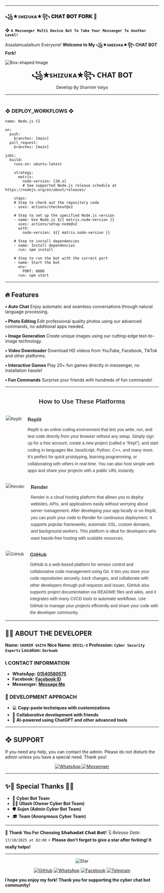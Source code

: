 ---------

### ꧁★ꜱʜɪᴢᴜᴋᴀ★꧂ 𝐂𝐇𝐀𝐓 𝐁𝐎𝐓  𝐅𝐎𝐑𝐊  🌺

❖ **`A Messenger Multi Device Bot To Take Your Messenger To Another Level!`**



Assalamualaikum Everyone!
**Welcome to My ꧁★ꜱʜɪᴢᴜᴋᴀ★꧂ CHAT BOT Fork!**

![Box-shaped Image](https://i.imgur.com/kj2ANmV.png)

<p align="center" style="animation: glow 2s infinite alternate; font-family: 'Segoe UI', Tahoma, Geneva, Verdana, sans-serif;">
  <span style="font-size: 24px; font-weight: bold;">꧁★ꜱʜɪᴢᴜᴋᴀ★꧂ CHAT BOT</span><br>
  <span> Develop By Shamim Vaiya</span>
</p>


_______
### <br>   ❖ DEPLOY_WORKFLOWS ❖
```
name: Node.js CI

on:
  push:
    branches: [main]
  pull_request:
    branches: [main]

jobs:
  build:
    runs-on: ubuntu-latest

    strategy:
      matrix:
        node-version: [20.x]
        # See supported Node.js release schedule at https://nodejs.org/en/about/releases/

    steps:
    # Step to check out the repository code
    - uses: actions/checkout@v2

    # Step to set up the specified Node.js version
    - name: Use Node.js ${{ matrix.node-version }}
      uses: actions/setup-node@v2
      with:
        node-version: ${{ matrix.node-version }}

    # Step to install dependencies
    - name: Install dependencies
      run: npm install

    # Step to run the bot with the correct port
    - name: Start the bot
      env:
        PORT: 8080
      run: npm start
```

___

## 🔥 Features

**• Auto Chat**
Enjoy automatic and seamless conversations through natural language processing.

**• Photo Editing**
Edit professional quality photos using our advanced commands, no additional apps needed.

**• Image Generation**
Create unique images using our cutting-edge text-to-image technology.

**• Video Downloader**
Download HD videos from YouTube, Facebook, TikTok and other platforms.

**• Interactive Games**
Play 20+ fun games directly in messenger, no installation hassle!

**• Fun Commands**
Surprise your friends with hundreds of fun commands!
___

<div style="max-width: 500px; margin: auto; font-family: Arial, sans-serif; line-height: 1.6; color: #333;">

  <h2 style="text-align: center; margin-bottom: 30px;">How to Use These Platforms</h2>

  <div style="display: flex; align-items: flex-start; margin-bottom: 30px;">
    <img src="https://img.icons8.com/color/48/000000/replit.png" alt="Replit" style="margin-right: 20px; flex-shrink: 0;" />
    <div>
      <h3 style="margin: 0 0 8px;">Replit</h3>
      <p style="margin: 0;">
        Replit is an online coding environment that lets you write, run, and test code directly from your browser without any setup.
        Simply sign up for a free account, create a new project (called a “Repl”), and start coding in languages like JavaScript, Python, C++, and many more.
        It’s perfect for quick prototyping, learning programming, or collaborating with others in real-time.
        You can also host simple web apps and share your projects with a public URL instantly.
      </p>
    </div>
  </div>

  <div style="display: flex; align-items: flex-start; margin-bottom: 30px;">
    <img src="https://img.icons8.com/fluency/48/000000/cloud.png" alt="Render" style="margin-right: 20px; flex-shrink: 0;" />
    <div>
      <h3 style="margin: 0 0 8px;">Render</h3>
      <p style="margin: 0;">
        Render is a cloud hosting platform that allows you to deploy websites, APIs, and applications easily without worrying about server management.
        After developing your app locally or on Replit, you can push your code to Render for continuous deployment.
        It supports popular frameworks, automatic SSL, custom domains, and background workers.
        This platform is ideal for developers who want hassle-free hosting with scalable resources.
      </p>
    </div>
  </div>

  <div style="display: flex; align-items: flex-start;">
    <img src="https://img.icons8.com/fluency/48/000000/github.png" alt="GitHub" style="margin-right: 20px; flex-shrink: 0;" />
    <div>
      <h3 style="margin: 0 0 8px;">GitHub</h3>
      <p style="margin: 0;">
        GitHub is a web-based platform for version control and collaborative code management using Git.
        It lets you store your code repositories securely, track changes, and collaborate with other developers through pull requests and issues.
        GitHub also supports project documentation via README files and wikis, and it integrates with many CI/CD tools to automate workflows.
        Use GitHub to manage your projects efficiently and share your code with the developer community.
      </p>
    </div>
  </div>

</div>




---

## 👨‍💻 **ABOUT THE DEVELOPER**

**Name:** **`SHAMIM VAIYA`**
**Nice Name:** **`DEVIL-X`**
**Profession:** **`Cyber Security Experts`**
**Location:** **`Darkweb`**

### 📞 **CONTACT INFORMATION**

- **WhatsApp:** **[01540580575](https://wa.me/+8801540580575)**
- **Facebook:** **[Facebook ID](https://www.facebook.com/AnonymousCyberTeamOfficial)**
- **Messenger:** **[Message Me](https://m.me/100051925606707)**

### 🚀 **DEVELOPMENT APPROACH**

- 💻 **Copy-paste techniques with customizations**
- 🤝 **Collaborative development with friends**
- 🤖 **AI-powered using ChatGPT and other advanced tools**

---

## ❖ SUPPORT

If you need any help, you can contact the admin.
Please do not disturb the admin unless you have a special need. Thank you!

<p align="center">
  <a href="https://wa.me/+8801540580575?text=Assalamualaikum%20Admin%20Shamim%20Vaiya%20Need%20Help%20Please%20Brother%20🫶">
    <img alt="WhatsApp" src="https://img.shields.io/badge/WhatsApp-25D366?style=for-the-badge&logo=whatsapp&logoColor=white">
  </a>
  <a href="https://m.me/100051925606707">
    <img alt="Messenger" src="https://img.shields.io/badge/Messenger-00B2FF?style=for-the-badge&logo=messenger&logoColor=white">
  </a>
</p>

---

## ✨🌟 Special Thanks 🌟✨

- 🚀 **Cyber Bot Team**
- 🧙‍♂️ **Ullash (Owner Cyber Bot Team)**
- 🛡️ **Sujon (Admin Cyber Bot Team)**
- 🎓 **Team (Anonymous Cyber Team)**

---

💖 **Thank You For Choosing 𝗦𝗵𝗮𝗵𝗮𝗱𝗮𝘁 𝗖𝗵𝗮𝘁 𝗕𝗼𝘁!**
🗓️ _Release Date:_ `17/10/2025 at 02:00`
⭐ **Please don't forget to give a star after forking! It really helps!**

---

<p align="center">
  <img src="https://img.icons8.com/emoji/48/000000/star-emoji.png" alt="Star" />
</p>

<p align="center">
  <a href="https://github.com/Anonymous-Cyber-Team"><img src="https://img.icons8.com/fluency/48/000000/github.png" alt="GitHub"></a>
  <a href="https://wa.me/+8801540580575"><img src="https://img.icons8.com/color/48/000000/whatsapp.png" alt="WhatsApp"></a>
  <a href="https://www.facebook.com/AnonymousCyberTeamOfficial"><img src="https://img.icons8.com/fluency/48/000000/facebook.png" alt="Facebook"></a>
  <a href="https://t.me/shamim_vaiya"><img src="https://img.icons8.com/color/48/000000/telegram-app.png" alt="Telegram"></a>

</p>

**I hope you enjoy my fork! Thank you for supporting the cyber chat bot community!**

